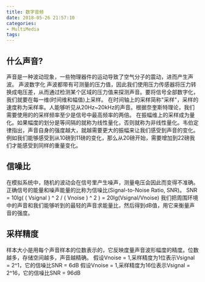 ```yaml
---
title: 数字音频
date: 2018-05-26 21:57:10
categories:
- MultiMedia
tags:
---
```


## 什么声音?

声音是一种波动现象，一些物理器件的运动导致了空气分子的震动，进而产生声波。
声波数字化
声波都带有可测量的压力值，因此我们使用压力传感器将压力转换成电压差，从而通过检测某个区域的压力值来探测声音。要将信号全部数字化，我们就要在每一维(时间维和幅值)上采样。
在时间轴上的采样简称"采样"，采样的速度称为采样率。人能够听见从20Hz~20kHz的声音。根据奈奎斯特理论，我们需要使用的的采样频率至少是信号中最高频率的两倍。
在振幅维上的采样成为量化。如果幅度的划分是等间隔的就称为线性量化，否则就称为非线性量化。韦伯定律指出，声音自身的强度越大，就越需要更大的振幅来让我们感受到声音的变化。例如我们能够感受到从10磅到11磅的变化，那么从20磅开始，需要增加到22磅我们才能感受到同样的重量变化。

## 信噪比

在模拟系统中，随机的波动会在信号里产生噪声，测量电压会因此而变得不准确。正确信号的能量和噪声能量的比称为信噪比(Signal-to-Noise Ratio, SNR)。
SNR = 10lg( ( Vsignal ) ^ 2 / ( Vnoise ) ^ 2 ) = 20lg(Vsignal/Vnoise) 
我们把周围环境中的声音和我们能够听到的最轻的声音求能量比，然后得到dB值，用它来衡量声音的强度。

## 采样精度

样本大小是用每个声音样本的位数表示的，它反映度量声音波形幅度的精度。位数越多，存储空间越多，声音越精确。
假设Vnoise = 1,采样精度为1位表示Vsignal = 2^1，它的信噪比SNR = 6dB
假设Vnoise = 1,采样精度为16位表示Vsignal = 2^16，它的信噪比SNR = 96dB
